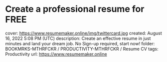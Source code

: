 # Create a professional resume for FREE

cover: https://www.resumemaker.online/img/twittercard.jpg
created: August 16, 2022 5:08 PM (UTC)
description: Create an effective resume in just minutes and land your dream job. No Sign-up required, start now!
folder: BOOKMRKS-MTHRFCKR / PRODUCTIVITY-MTHRFCKR / Resume CV
tags: Productivity
url: https://www.resumemaker.online